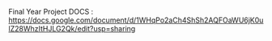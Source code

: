 Final Year Project
DOCS : https://docs.google.com/document/d/1WHqPo2aCh4ShSh2AQFOaWU6jK0ulZ28WhzItHJLG2Qk/edit?usp=sharing